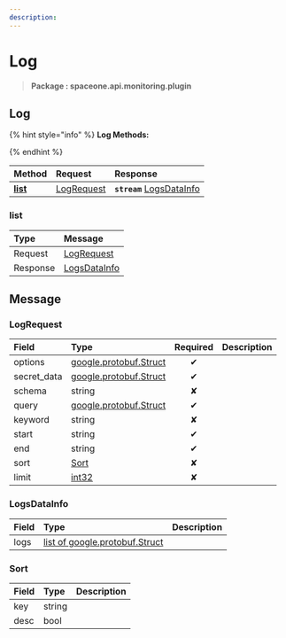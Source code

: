 ```yaml
---
description:  
---
```

# Log

>  **Package : spaceone.api.monitoring.plugin**

## Log

{% hint style="info" %}
**Log Methods:**

{%  endhint %}


| Method | Request | Response |
| :----- | :-------- | :-------- |
| [**list**](log.md#list)|   [LogRequest](log.md#logrequest) | **`stream`**   [LogsDataInfo](log.md#logsdatainfo) | 
 

 
### list


| Type | Message |
| :--- | :--- |
| Request | [LogRequest](log.md#logrequest) |
| Response |  [LogsDataInfo](log.md#logsdatainfo)  |


## 

## Message

### LogRequest
| Field | Type | Required | Description |
| :--- | :--- | :---: | :--- |
| options |[google.protobuf.Struct](https://github.com/protocolbuffers/protobuf/blob/master/src/google/protobuf/struct.proto)|✔| |
| secret_data |[google.protobuf.Struct](https://github.com/protocolbuffers/protobuf/blob/master/src/google/protobuf/struct.proto)|✔| |
| schema |string|✘| |
| query |[google.protobuf.Struct](https://github.com/protocolbuffers/protobuf/blob/master/src/google/protobuf/struct.proto)|✔| |
| keyword |string|✘| |
| start |string|✔| |
| end |string|✔| |
| sort |[Sort](log.md#sort)|✘| |
| limit |[int32](https://github.com/protocolbuffers/protobuf/blob/master/src/google/protobuf/type.proto)|✘| |

### LogsDataInfo
| Field | Type |  Description |
| :--- | :--- | :--- |
| logs |[list of google.protobuf.Struct](https://github.com/protocolbuffers/protobuf/blob/master/src/google/protobuf/struct.proto) | |

### Sort
| Field | Type |  Description |
| :--- | :--- | :--- |
| key |string | |
| desc |bool | |
